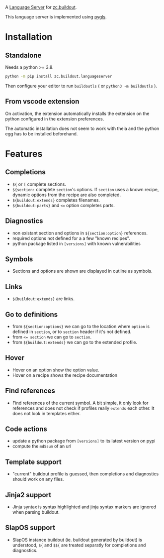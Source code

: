 A [Language Server](https://microsoft.github.io/language-server-protocol/) for [zc.buildout](http://www.buildout.org/).

This language server is implemented using [pygls](https://github.com/openlawlibrary/pygls).

# Installation

## Standalone

Needs a python >= 3.8.

```bash
python -m pip install zc.buildout.languageserver
```

Then configure your editor to run `buildoutls` ( or `python3 -m buildoutls` ).

## From vscode extension

On activation, the extension automatically installs the extension on the python configured in the extension preferences.

The automatic installation does not seem to work with theia and the python egg has to be installed beforehand.

# Features

## Completions

- `${` or `[` complete sections.
- `${section:` complete `section`'s options. If `section` uses a known recipe, dynamic options from the recipe are also completed.
- `${buildout:extends}` completes filenames.
- `${buildout:parts}` and `<=` option completes parts.

## Diagnostics

- non existant section and options in `${section:option}` references.
- required options not defined for a a few "known recipes".
- python package listed in `[versions]` with known vulnerabilities

## Symbols

- Sections and options are shown are displayed in outline as symbols.

## Links

- `${buildout:extends}` are links.

## Go to definitions

- from `${section:options}` we can go to the location where `option` is defined in `section`, or to `section` header if it's not defined.
- from `<= section` we can go to `section`.
- from `${buildout:extends}` we can go to the extended profile.

## Hover

- Hover on an option show the option value.
- Hover on a recipe shows the recipe documentation

## Find references

- Find references of the current symbol. A bit simple, it only look for references and does not check if profiles really `extends` each other. It does not look in templates either.

## Code actions

- update a python package from `[versions]` to its latest version on pypi
- compute the `md5sum` of an url

## Template support

- "current" buildout profile is guessed, then completions and diagnostics should work on any files.

## Jinja2 support

- Jinja syntax is syntax highlighted and jinja syntax markers are ignored when parsing buildout.

## SlapOS support

- SlapOS instance buildout (ie. buildout generated by buildout) is understood, `${` and `$${` are treated separatly for completions and diagnostics.
